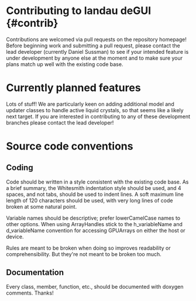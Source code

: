 # Contributing to landau deGUI {#contrib}

Contributions are welcomed via pull requests on the repository homepage! Before beginning work and
submitting a pull request, please contact the lead developer (currently Daniel Sussman) to see
if your intended feature is under development by anyone else at the moment and to make sure your plans
match up well with the existing code base.

# Currently planned features

Lots of stuff! We are particularly keen on adding additional model and updater classes to handle
active liquid crystals, so that seems like a likely next target. If you are interested in contributing
to any of these development branches please contact the lead developer!

# Source code conventions

## Coding

Code should be written in a style consistent with the existing code base. As a brief summary, the
Whitesmith indentation style should be used, and 4 spaces, and not tabs, should be used to indent
lines. A soft maximum line length of 120 characters should be used, with very long lines of code
broken at some natural point.

Variable names should be descriptive; prefer lowerCamelCase names to other options.
When using ArrayHandles stick to the h_variableName and d_variableName convention for accessing GPUArrays
on either the host or device.

Rules are meant to be broken when doing so improves readability or comprehensibility. But they're not meant to be broken too much.

## Documentation

Every class, member, function, etc., should be documented with doxygen comments. Thanks!
